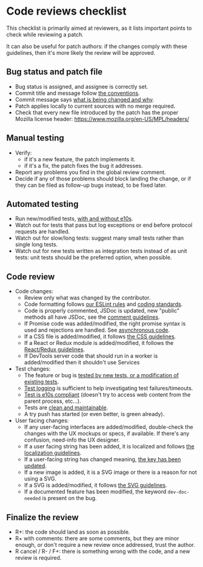 # Code reviews checklist

This checklist is primarily aimed at reviewers, as it lists important points to check while reviewing a patch.

It can also be useful for patch authors: if the changes comply with these guidelines, then it's more likely the review will be approved.

## Bug status and patch file

* Bug status is assigned, and assignee is correctly set.
* Commit title and message follow [the conventions](https://firefox-source-docs.mozilla.org/mobile/android/geckoview/contributor/contributing-to-mc.html).
* Commit message says [what is being changed and why](http://mozilla-version-control-tools.readthedocs.org/en/latest/mozreview/commits.html#write-detailed-commit-messages).
* Patch applies locally to current sources with no merge required.
* Check that every new file introduced by the patch has the proper Mozilla license header: https://www.mozilla.org/en-US/MPL/headers/

## Manual testing

* Verify:
  * if it's a new feature, the patch implements it.
  * if it's a fix, the patch fixes the bug it addresses.
* Report any problems you find in the global review comment.
* Decide if any of those problems should block landing the change, or if they can be filed as follow-up bugs instead, to be fixed later.

## Automated testing

* Run new/modified tests, [with and without e10s](../tests/writing-tests.md#electrolysis).
* Watch out for tests that pass but log exceptions or end before protocol requests are handled.
* Watch out for slow/long tests: suggest many small tests rather than single long tests.
* Watch out for new tests written as integration tests instead of as unit tests: unit tests should be the preferred option, when possible.

## Code review

* Code changes:
  * Review only what was changed by the contributor.
  * Code formatting follows [our ESLint rules](eslint.md) and [coding standards](./coding-standards.md).
  * Code is properly commented, JSDoc is updated, new "public" methods all have JSDoc, see the [comment guidelines](./javascript.md#comments).
  * If Promise code was added/modified, the right promise syntax is used and rejections are handled. See [asynchronous code](./javascript.md#asynchronous-code).
  * If a CSS file is added/modified, it follows [the CSS guidelines](./css.md).
  * If a React or Redux module is added/modified, it follows the [React/Redux guidelines](./javascript.md#react--redux).
  * If DevTools server code that should run in a worker is added/modified then it shouldn't use Services
* Test changes:
  * The feature or bug is [tested by new tests, or a modification of existing tests](../tests/writing-tests.md).
  * [Test logging](../tests/writing-tests.md#logs-and-comments) is sufficient to help investigating test failures/timeouts.
  * [Test is e10s compliant](../tests/writing-tests.md#e10s-electrolysis) (doesn't try to access web content from the parent process, etc…).
  * Tests are [clean and maintainable](../tests/writing-tests.md#writing-clean-maintainable-test-code).
  * A try push has started (or even better, is green already).
* User facing changes:
  * If any user-facing interfaces are added/modified, double-check the changes with the UX mockups or specs, if available. If there's any confusion, need-info the UX designer.<!--TODO this needs updating with the new process-->
  * If a user facing string has been added, it is localized and follows [the localization guidelines](../files/adding-files.html#localization-l10n).
  * If a user-facing string has changed meaning, [the key has been updated](https://mozilla-l10n.github.io/documentation/localization/making_string_changes.html).
  * If a new image is added, it is a SVG image or there is a reason for not using a SVG.
  * If a SVG is added/modified, it follows [the SVG guidelines](../frontend/svgs.md).
  * If a documented feature has been modified, the keyword `dev-doc-needed` is present on the bug.

## Finalize the review

* R+: the code should land as soon as possible.
* R+ with comments: there are some comments, but they are minor enough, or don't require a new review once addressed, trust the author.
* R cancel / R- / F+: there is something wrong with the code, and a new review is required.
